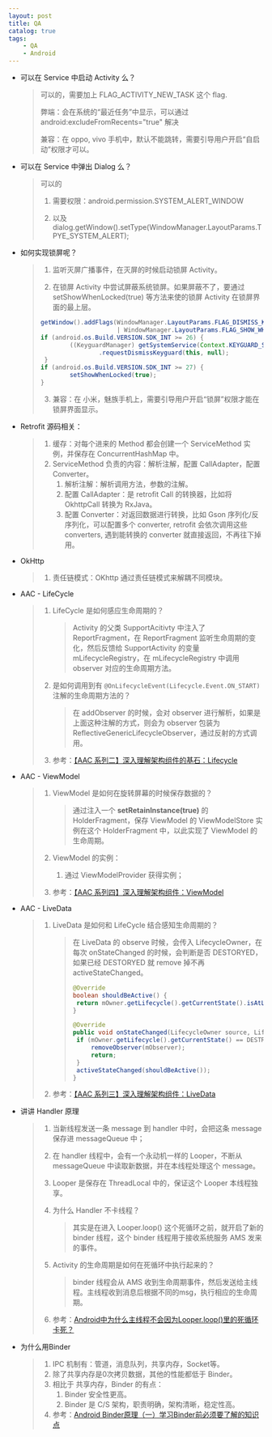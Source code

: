 ```yaml
---
layout: post
title: QA
catalog: true
tags:
	- QA
    - Android
---
```


* 可以在 Service 中启动 Activity 么？

  > 可以的，需要加上 FLAG_ACTIVITY_NEW_TASK 这个 flag.
  >
  > 弊端：会在系统的“最近任务”中显示，可以通过 android:excludeFromRecents="true" 解决
  >
  > 兼容：在 oppo, vivo 手机中，默认不能跳转，需要引导用户开启“自启动”权限才可以。

* 可以在 Service 中弹出 Dialog 么？

  > 可以的
  >
  > 1. 需要权限：android.permission.SYSTEM_ALERT_WINDOW
  >
  > 2. 以及 dialog.getWindow().setType(WindowManager.LayoutParams.TPYE_SYSTEM_ALERT);

* 如何实现锁屏呢？

  > 1. 监听灭屏广播事件，在灭屏的时候启动锁屏 Activity。
  >
  > 2. 在锁屏 Activity 中尝试屏蔽系统锁屏。如果屏蔽不了，要通过 setShowWhenLocked(true) 等方法来使的锁屏 Activity 在锁屏界面的最上层。
  > ```java
  > getWindow().addFlags(WindowManager.LayoutParams.FLAG_DISMISS_KEYGUARD 
  >                      | WindowManager.LayoutParams.FLAG_SHOW_WHEN_LOCKED);
  > if (android.os.Build.VERSION.SDK_INT >= 26) {
  > 		((KeyguardManager) getSystemService(Context.KEYGUARD_SERVICE))
  > 				.requestDismissKeyguard(this, null);
  >  }
  > if (android.os.Build.VERSION.SDK_INT >= 27) {
  > 		setShowWhenLocked(true);
  > }
  > ```
  >
  >   3. 兼容：在 小米，魅族手机上，需要引导用户开启“锁屏”权限才能在锁屏界面显示。
  
* Retrofit 源码相关：

  > 1. 缓存：对每个进来的 Method 都会创建一个 ServiceMethod 实例，并保存在 ConcurrentHashMap 中。 
  > 2. ServiceMethod 负责的内容：解析注解，配置 CallAdapter，配置 Converter。
  >    1. 解析注解：解析调用方法，参数的注解。
  >    2. 配置 CallAdapter：是 retrofit Call 的转换器，比如将 OkhttpCall 转换为 RxJava。
  >    3. 配置 Converter：对返回数据进行转换，比如 Gson 序列化/反序列化，可以配置多个 converter, retrofit 会依次调用这些 converters, 遇到能转换的 converter 就直接返回，不再往下掉用。

* OkHttp

  > 1. 责任链模式：OKhttp 通过责任链模式来解耦不同模块。

* AAC - LifeCycle

  > 1. LifeCycle 是如何感应生命周期的？
  >
  >    > Activity 的父类 SupportAcitivty 中注入了 ReportFragment，在 ReportFragment 监听生命周期的变化，然后反馈给 SupportActivity 的变量 mLifecycleRegistry，在 mLifecycleRegistry 中调用 observer 对应的生命周期方法。
  >
  > 2. 是如何调用到有 `@OnLifecycleEvent(Lifecycle.Event.ON_START)` 注解的生命周期方法的？
  >
  >    > 在 addObserver 的时候，会对 observer 进行解析，如果是上面这种注解的方式，则会为 observer 包装为 ReflectiveGenericLifecycleObserver，通过反射的方式调用。
  >
  > 3. 参考：[【AAC 系列二】深入理解架构组件的基石：Lifecycle](https://github.com/AlanCheen/FullStackNotes/blob/master/android/aac-lifecycle.md)


* AAC - ViewModel

  > 1. ViewModel 是如何在旋转屏幕的时候保存数据的？
  >
  >    > 通过注入一个 **setRetainInstance(true)** 的 HolderFragment，保存 ViewModel 的 ViewModelStore 实例在这个 HolderFragment 中，以此实现了 ViewModel 的生命周期。
  >
  > 2. ViewModel 的实例：
  >
  >    1. 通过 ViewModelProvider 获得实例；
  >
  > 3. 参考：[【AAC 系列四】深入理解架构组件：ViewModel](https://github.com/AlanCheen/FullStackNotes/blob/master/android/aac-viewmodel.md)

* AAC - LiveData

  > 1. LiveData 是如何和 LifeCycle 结合感知生命周期的？
  >
  >    >  在 LiveData 的 observe 时候，会传入 LifecycleOwner，在每次 onStateChanged 的时候，会判断是否 DESTORYED，如果已经 DESTORYED 就 remove 掉不再 activeStateChanged。
  >    >
  >    >  ```java
  >    >  @Override
  >    >  boolean shouldBeActive() {
  >    >   return mOwner.getLifecycle().getCurrentState().isAtLeast(STARTED);
  >    >  }
  >    >  
  >    >  @Override
  >    >  public void onStateChanged(LifecycleOwner source, Lifecycle.Event event) {
  >    >   if (mOwner.getLifecycle().getCurrentState() == DESTROYED) {
  >    >       removeObserver(mObserver);
  >    >       return;
  >    >   }
  >    >   activeStateChanged(shouldBeActive());
  >    >  }
  >    >  ```
  >
  > 2. 参考：[【AAC 系列三】深入理解架构组件：LiveData](https://github.com/AlanCheen/FullStackNotes/blob/master/android/aac-livedata.md)

* 讲讲 Handler 原理

  > 1. 当新线程发送一条 message 到 handler  中时，会把这条 message 保存进 messageQueue 中；
  >
  > 2. 在 handler 线程中，会有一个永动机一样的 Looper，不断从 messageQueue 中读取新数据，并在本线程处理这个 message。
  >
  > 3. Looper 是保存在 ThreadLocal 中的，保证这个 Looper 本线程独享。
  >
  > 4. 为什么 Handler 不卡线程？
  >
  >    > 其实是在进入 Looper.loop() 这个死循环之前，就开启了新的 binder 线程，这个 binder 线程用于接收系统服务 AMS 发来的事件。
  >
  > 5. Activity 的生命周期是如何在死循环中执行起来的？
  >
  >    > binder 线程会从 AMS 收到生命周期事件，然后发送给主线程。主线程收到消息后根据不同的msg，执行相应的生命周期。
  >
  > 6. 参考：[Android中为什么主线程不会因为Looper.loop()里的死循环卡死？](https://www.zhihu.com/question/34652589/answer/90344494)

* 为什么用Binder

  > 1. IPC 机制有：管道，消息队列，共享内存，Socket等。
  > 2. 除了共享内存是0次拷贝数据，其他的性能都低于 Binder。
  > 3. 相比于 共享内存，Binder 的有点：
  >    1. Binder 安全性更高。
  >    2. Binder 是 C/S 架构，职责明确，架构清晰，稳定性高。
  > 4. 参考：[Android Binder原理（一）学习Binder前必须要了解的知识点](http://liuwangshu.cn/framework/binder/1-intro.html)

